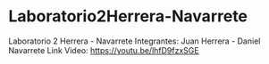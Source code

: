 # Laboratorio2Herrera-Navarrete
Laboratorio 2 Herrera - Navarrete
Integrantes: Juan Herrera - Daniel Navarrete
Link Video: https://youtu.be/lhfD9fzxSGE
